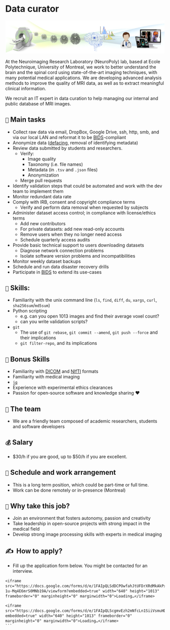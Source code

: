 # Data curator

![](../_media/job_data_curator.png)

<!-- TODO: include the blurb below in separate file to avoid duplication -->
At the Neuroimaging Research Laboratory (NeuroPoly) lab, based at Ecole Polytechnique, University of Montreal, we work to better understand the brain and the spinal cord using state-of-the-art imaging techniques, with many potential medical applications. We are developing advanced analysis methods to improve the quality of MRI data, as well as to extract meaningful clinical information. 

We recruit an IT expert in data curation to help managing our internal and public database of MRI images.

## `📌` Main tasks

* Collect raw data via email, DropBox, Google Drive, ssh, http, smb, and via our local LAN and reformat it to be [BIDS](https://bids-specification.readthedocs.io/)-compliant
* Anonymize data ([defacing](https://open-brain-consent.readthedocs.io/en/stable/anon_tools.html#faces-dental-stripping), removal of identifying metadata)
* Review data submitted by students and researchers.
  * Verify:
    * Image quality
    * Taxonomy (i.e. file names)
    * Metadata (in `.tsv` and `.json` files)
    * Anonymization
  * Merge pull requests
* Identify validation steps that could be automated and work with the dev team to implement them
* Monitor redundant data rate
* Comply with IRB, consent and copyright compliance terms
  * Verify and perform data removal when requested by subjects
* Administer dataset access control; in compliance with license/ethics terms
  * Add new contributors
  * For private datasets: add new read-only accounts
  * Remove users when they no longer need access
  * Schedule quarterly access audits 
* Provide basic technical support to users downloading datasets
  * Diagnose network connection problems 
  * Isolate software version problems and incompatibilities
* Monitor weekly dataset backups
* Schedule and run data disaster recovery drills
* Participate in [BIDS](https://github.com/bids-standard/bids-specification) to extend its use-cases

## `🧠` Skills:

* Familiarity with the unix command line (`ls`, `find`, `diff`, `du`, `xargs`, `curl`, `sha256sum`/`md5sum`)
* Python scripting
  * e.g. can you open 1013 images and find their average voxel count?
  * can you write validation scripts?
* `git`
  * The use of `git rebase`, `git commit --amend`, `git push --force` and their implications
  * `git filter-repo`, and its implications

## `🙌` Bonus Skills

* Familiarity with [DICOM](https://en.wikipedia.org/wiki/DICOM) and [NIfTI](https://nifti.nimh.nih.gov/nifti-2) formats
* Familiarity with medical imaging
* [`jq`](https://stedolan.github.io/jq/)
* Experience with experimental ethics clearances
* Passion for open-source software and knowledge sharing ❤️

## `🏀` The team

* We are a friendly team composed of academic researchers, students and software developers

## `💰` Salary

* \$30/h if you are good, up to \$50/h if you are excellent.

## `📅` Schedule and work arrangement

* This is a long term position, which could be part-time or full time.
* Work can be done remotely or in-presence (Montreal)

## `🚀` Why take this job?

* Join an environment that fosters autonomy, passion and creativity
* Take leadership in open-source projects with strong impact in the medical field
* Develop strong image processing skills with experts in medical imaging

## ✍️ ‎ How to apply?

* Fill up the application form below. You might be contacted for an interview.

````{tabbed} FR
<iframe src="https://docs.google.com/forms/d/e/1FAIpQLSdDCPOwfahJtUFDrXRdMkAkPx354c8-1u-Mq4E6mrS0MNb19A/viewform?embedded=true" width="640" height="1013" frameborder="0" marginheight="0" marginwidth="0">Loading…</iframe>
````

````{tabbed} EN
<iframe src="https://docs.google.com/forms/d/e/1FAIpQLScgmvEzh2mNfcLn1SiiVsmuHDyYIHP9EGw97aUauNNfvHSEXQ/viewform?embedded=true" width="640" height="1013" frameborder="0" marginheight="0" marginwidth="0">Loading…</iframe>
```


